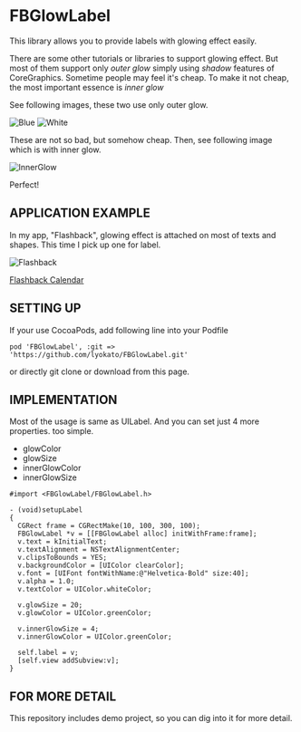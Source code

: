 # FBGlowLabel

This library allows you to provide labels with glowing effect easily. 

There are some other tutorials or libraries to support glowing effect. But most of them support only *outer glow* simply using *shadow* features of CoreGraphics. Sometime people may feel it's cheap. To make it not cheap, the most important essence is *inner glow*

See following images, these two use only outer glow.

![Blue](http://static.squarespace.com/static/51c2c539e4b032aad7050f2e/t/52821cc3e4b03c032e6c10e8/1384258756906/blue.png?format=750w "Blue")
![White](http://static.squarespace.com/static/51c2c539e4b032aad7050f2e/t/52821cd1e4b05645e63790aa/1384258771249/white.png?format=750w "White")

These are not so bad, but somehow cheap. Then, see following image which is with inner glow. 

![InnerGlow](http://static.squarespace.com/static/51c2c539e4b032aad7050f2e/t/52821ce0e4b03c032e6c1113/1384258840734/glow.png?format=750w "InnerGlowExample")

Perfect!

## APPLICATION EXAMPLE

In my app, "Flashback", glowing effect is attached on most of texts and shapes. This time I pick up one for label.

![Flashback](http://static.squarespace.com/static/51c2c539e4b032aad7050f2e/t/5280c72be4b05ebb58c32579/1384171308891/Screens5.png?format=1500w "Flashback")

[Flashback Calendar](http://flashback-calendar.com/)

## SETTING UP

If your use CocoaPods, add following line into your Podfile

```
pod 'FBGlowLabel', :git => 'https://github.com/lyokato/FBGlowLabel.git'
```

or directly git clone or download from this page. 

## IMPLEMENTATION

Most of the usage is same as UILabel. And you can set just 4 more properties. too simple.

- glowColor
- glowSize
- innerGlowColor
- innerGlowSize

```
#import <FBGlowLabel/FBGlowLabel.h>

- (void)setupLabel
{
  CGRect frame = CGRectMake(10, 100, 300, 100);
  FBGlowLabel *v = [[FBGlowLabel alloc] initWithFrame:frame];
  v.text = kInitialText;
  v.textAlignment = NSTextAlignmentCenter;
  v.clipsToBounds = YES;
  v.backgroundColor = [UIColor clearColor];
  v.font = [UIFont fontWithName:@"Helvetica-Bold" size:40];
  v.alpha = 1.0;
  v.textColor = UIColor.whiteColor;

  v.glowSize = 20;
  v.glowColor = UIColor.greenColor;

  v.innerGlowSize = 4;
  v.innerGlowColor = UIColor.greenColor;

  self.label = v;
  [self.view addSubview:v];
}
```

## FOR MORE DETAIL

This repository includes demo project, so you can dig into it for more detail. 

